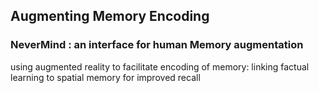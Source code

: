 ## Augmenting Memory Encoding

### NeverMind : an interface for human Memory augmentation

using augmented reality to facilitate encoding of memory: linking factual learning to spatial memory for improved recall

